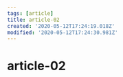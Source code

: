 ```yaml
---
tags: [article]
title: article-02
created: '2020-05-12T17:24:19.018Z'
modified: '2020-05-12T17:24:30.981Z'
---
```


# article-02
